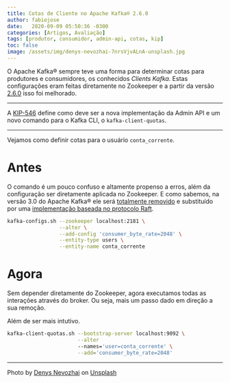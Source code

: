 ```yaml
---
title: Cotas de Cliente no Apache Kafka® 2.6.0
author: fabiojose
date:   2020-09-09 05:50:36 -0300
categories: [Artigos, Avaliação]
tags: [produtor, consumidor, admin-api, cotas, kip]
toc: false
image: /assets/img/denys-nevozhai-7nrsVjvALnA-unsplash.jpg
---
```


O Apache Kafka® sempre teve uma forma para determinar cotas
para produtores e consumidores, os conhecidos _Clients Kafka_. Estas
configurações eram feitas diretamente no Zookeeper e a partir da versão
[2.6.0](https://www.confluent.io/blog/apache-kafka-2-6-updates/#kip-546)
isso foi melhorado.

---

A [KIP-546](https://cwiki.apache.org/confluence/display/KAFKA/KIP-546%3A+Add+Client+Quota+APIs+to+the+Admin+Client) define como deve ser a nova implementação da Admin API e um novo comando 
para o Kafka CLI, o `kafka-client-quotas`.

---

Vejamos como definir cotas para o usuário `conta_corrente`.

# Antes

O comando é um pouco confuso e altamente propenso a erros, além da configuração
ser diretamente aplicada no Zookeeper. E como sabemos, na versão 3.0 do Apache Kafka®
ele será [totalmente removido](https://cwiki.apache.org/confluence/display/KAFKA/KIP-500%3A+Replace+ZooKeeper+with+a+Self-Managed+Metadata+Quorum) e substituído por uma 
[implementação baseada no protocolo Raft](https://cwiki.apache.org/confluence/display/KAFKA/KIP-595%3A+A+Raft+Protocol+for+the+Metadata+Quorum). 

```bash
kafka-configs.sh --zookeeper localhost:2181 \
                 --alter \
                 --add-config 'consumer_byte_rate=2048' \
                 --entity-type users \
                 --entity-name conta_corrente
```

# Agora

Sem depender diretamente do Zookeeper, agora executamos todas as interações através 
do broker. Ou seja, mais um passo dado em direção a sua remoção.

Além de ser mais intutivo.

```bash
kafka-client-quotas.sh --bootstrap-server localhost:9092 \
					   --alter 
                       --names='user=conta_corrente' \
                       --add='consumer_byte_rate=2048'
```

---

<span>Photo by <a href="https://unsplash.com/@dnevozhai?utm_source=unsplash&amp;utm_medium=referral&amp;utm_content=creditCopyText">Denys Nevozhai</a> on <a href="https://unsplash.com/s/photos/network-traffic?utm_source=unsplash&amp;utm_medium=referral&amp;utm_content=creditCopyText">Unsplash</a></span>